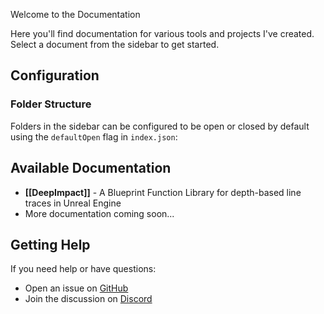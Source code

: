 Welcome to the Documentation

Here you'll find documentation for various tools and projects I've created. Select a document from the sidebar to get started.

## Configuration

### Folder Structure
Folders in the sidebar can be configured to be open or closed by default using the `defaultOpen` flag in `index.json`:

## Available Documentation

- **[[DeepImpact]]** - A Blueprint Function Library for depth-based line traces in Unreal Engine
- More documentation coming soon...

## Getting Help

If you need help or have questions:
- Open an issue on [GitHub](https://github.com/Litruv)
- Join the discussion on [Discord](https://discord.gg/b8ctQBaaax)
